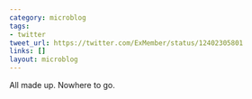 ```yaml
---
category: microblog
tags:
- twitter
tweet_url: https://twitter.com/ExMember/status/12402305801
links: []
layout: microblog
---
```

All made up. Nowhere to go.
